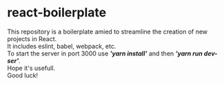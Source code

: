 # react-boilerplate

This repository is a boilerplate amied to streamline the creation of new projects in React.</br>
It includes eslint, babel, webpack, etc.</br>
To start the server in port 3000 use <b><i>'yarn install'</i></b> and then <b><i>'yarn run dev-ser'</i></b>.</br>
Hope it's usefull.</br>
Good luck!
